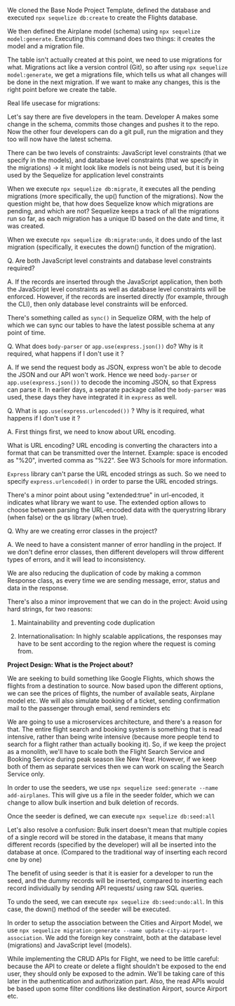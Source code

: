 We cloned the Base Node Project Template, defined the database and executed `npx sequelize db:create` to create the Flights database.

We then defined the Airplane model (schema) using `npx sequelize model:generate`. Executing this command does two things: it creates the model and a migration file.

The table isn't actually created at this point, we need to use migrations for what. Migrations act like a version control (Git), so after using `npx sequelize model:generate`, we get a migrations file, which tells us what all changes will be done in the next migration. If we want to make any changes, this is the right point before we create the table.

Real life usecase for migrations:

Let's say there are five developers in the team. Developer A makes some change in the schema, commits those changes and pushes it to the repo. Now the other four developers can do a git pull, run the migration and they too will now have the latest schema.

There can be two levels of constraints: JavaScript level constraints (that we specify in the models), and database level constraints (that we specify in the migrations) -> it might look like models is not being used, but it is being used by the Sequelize for application level constraints

When we execute `npx sequelize db:migrate`, it executes all the pending migrations (more specifically, the up() function of the migrations). Now the question might be, that how does Sequelize know which migrations are pending, and which are not? Sequelize keeps a track of all the migrations run so far, as each migration has a unique ID based on the date and time, it was created.

When we execute `npx sequelize db:migrate:undo`, it does undo of the last migration (specifically, it executes the down() function of the migration). 

Q. Are both JavaScript level constraints and database level constraints required?

A. If the records are inserted through the JavaScript application, then both the JavaScript level constraints as well as database level constraints will be enforced. However, if the records are inserted directly (for example, through the CLI), then only database level constraints will be enforced.

There's something called as `sync()` in Sequelize ORM, with the help of which we can sync our tables to have the latest possible schema at any point of time.

Q. What does `body-parser` or `app.use(express.json())` do? Why is it required, what happens if I don't use it ?

A. If we send the request body as JSON, express won't be able to decode the JSON and our API won't work. Hence we need `body-parser` or `app.use(express.json())` to decode the incoming JSON, so that Express can parse it. In earlier days, a separate package called the `body-parser` was used, these days they have integrated it in `express` as well.

Q. What is `app.use(express.urlencoded())` ? Why is it required, what happens if I don't use it ?

A. First things first, we need to know about URL encoding.


What is URL encoding? URL encoding is converting the characters into a format that can be transmitted over the Internet. Example: space is encoded as "%20", inverted comma as "%22". See W3 Schools for more information.

`Express` library can't parse the URL encoded strings as such. So we need to specify `express.urlencoded()` in order to parse the URL encoded strings.

There's a minor point about using "extended:true" in url-encoded, it indicates what library we want to use. The extended option allows to choose between parsing the URL-encoded data with the querystring library (when false) or the qs library (when true).

Q. Why are we creating error classes in the project? 

A. We need to have a consistent manner of error handling in the project. If we don't define error classes, then different developers will throw different types of errors, and it will lead to inconsistency.

We are also reducing the duplication of code by making a common Response class, as every time we are sending message, error, status and data in the response. 

There's also a minor improvement that we can do in the project: Avoid using hard strings, for two reasons:

1. Maintainability and preventing code duplication

2. Internationalisation: In highly scalable applications, the responses may have to be sent according to the region where the request is coming from.

**Project Design: What is the Project about?**

We are seeking to build something like Google Flights, which shows the flights from a destination to source. Now based upon the different options, we can see the prices of flights, the number of available seats, Airplane model etc. We will also simulate booking of a ticket, sending confirmation mail to the passenger through email, send reminders etc

We are going to use a microservices architecture, and there's a reason for that. The entire flight search and booking system is something that is read intensive, rather than being write intensive (because more people tend to search for a flight rather than actually booking it). So, if we keep the project as a monolith, we'll have to scale both the Flight Search Service and Booking Service during peak season like New Year. However, if we keep both of them as separate services then we can work on scaling the Search Service only.

In order to use the seeders, we use `npx sequelize seed:generate --name add-airplanes`. This will give us a file in the seeder folder, which we can change to allow bulk insertion and bulk deletion of records.

Once the seeder is defined, we can execute `npx sequelize db:seed:all`

Let's also resolve a confusion: Bulk insert doesn't mean that multiple copies of a single record will be stored in the database, it means that many different records (specified by the developer) will all be inserted into the database at once. (Compared to the traditional way of inserting each record one by one)


The benefit of using seeder is that it is easier for a developer to run the seed, and the dummy records will be inserted, compared to inserting each record individually by sending API requests/ using raw SQL queries.

To undo the seed, we can execute `npx sequelize db:seed:undo:all`. In this case, the down() method of the seeder will be executed.

In order to setup the association between the Cities and Airport Model, we use `npx sequelize migration:generate --name update-city-airport-association`. We add the foreign key constraint, both at the database level (migrations) and JavaScript level (models). 

While implementing the CRUD APIs for Flight, we need to be little careful: because the API to create or delete a flight shouldn't be exposed to the end user, they should only be exposed to the admin. We'll be taking care of this later in the authentication and authorization part. Also, the read APIs would be based upon some filter conditions like destination Airport, source Airport etc.